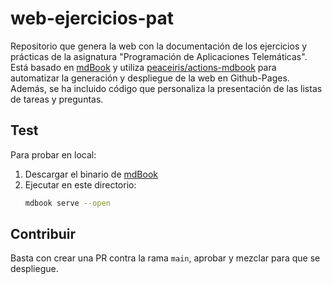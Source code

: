 # web-ejercicios-pat

Repositorio que genera la web con la documentación de los ejercicios y prácticas de la asignatura "Programación de Aplicaciones Telemáticas". Está basado en [mdBook](https://rust-lang.github.io/mdBook/) y utiliza [peaceiris/actions-mdbook](https://github.com/peaceiris/actions-mdbook) para automatizar la generación y despliegue de la web en Github-Pages. Además, se ha incluido código que personaliza la presentación de las listas de tareas y preguntas.

## Test

Para probar en local:

1. Descargar el binario de [mdBook](https://github.com/rust-lang/mdBook/releases)
2. Ejecutar en este directorio:
   ```bash
   mdbook serve --open
   ```

## Contribuir

Basta con crear una PR contra la rama `main`, aprobar y mezclar para que se despliegue.